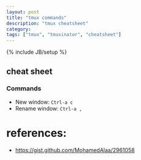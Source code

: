 ```yaml
---
layout: post
title: "tmux commands"
description: "tmux cheatsheet"
category: 
tags: ["tmux", "tmuxinator", "cheatsheet"]
---
```

{% include JB/setup %}
## cheat sheet

### Commands
- New window: `Ctrl-a c`
- Rename window:  `Ctrl-a ,`

# references:
- https://gist.github.com/MohamedAlaa/2961058
